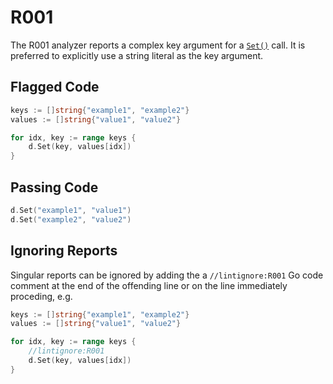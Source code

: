 # R001

The R001 analyzer reports a complex key argument for a [`Set()`](https://godoc.org/github.com/hashicorp/terraform-plugin-sdk/v2/helper/schema#ResourceData.Set)
call. It is preferred to explicitly use a string literal as the key argument.

## Flagged Code

```go
keys := []string{"example1", "example2"}
values := []string{"value1", "value2"}

for idx, key := range keys {
    d.Set(key, values[idx])
}
```

## Passing Code

```go
d.Set("example1", "value1")
d.Set("example2", "value2")
```

## Ignoring Reports

Singular reports can be ignored by adding the a `//lintignore:R001` Go code comment at the end of the offending line or on the line immediately proceding, e.g.

```go
keys := []string{"example1", "example2"}
values := []string{"value1", "value2"}

for idx, key := range keys {
    //lintignore:R001
    d.Set(key, values[idx])
}
```
